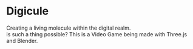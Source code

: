 # Digicule
Creating a living molecule within the digital realm.  
is such a thing possible? 
This is a Video Game being made with Three.js and Blender. 



